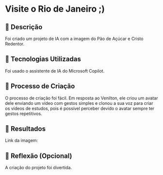 # Visite o Rio de Janeiro ;)

## 📒 Descrição
Foi criado um projeto de IA com a imagem do Pão de Açúcar e Cristo Redentor.

## 🤖 Tecnologias Utilizadas
Foi usado o assistente de IA do Microsoft Copilot.

## 🧐 Processo de Criação
O processo de criação foi fácil. 
Em resposta ao Venilton, ele criou um avatar dele enviando um vídeo com gestos simples e clonou a sua voz para criar os vídeos de estudos, pois é possível perceber devido o avatar sempre ter gestos repetitivos.

## 🚀 Resultados
Link da imagem: 

## 💭 Reflexão (Opcional)
A criação do projeto foi divertida.
